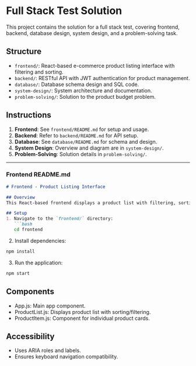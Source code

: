 # Full Stack Test Solution

This project contains the solution for a full stack test, covering frontend, backend, database design, system design, and a problem-solving task.

## Structure

- `frontend/`: React-based e-commerce product listing interface with filtering and sorting.
- `backend/`: RESTful API with JWT authentication for product management.
- `database/`: Database schema design and SQL code.
- `system-design/`: System architecture and documentation.
- `problem-solving/`: Solution to the product budget problem.

## Instructions

1. **Frontend**: See `frontend/README.md` for setup and usage.
2. **Backend**: Refer to `backend/README.md` for API setup.
3. **Database**: See `database/README.md` for schema and design.
4. **System Design**: Overview and diagram are in `system-design/`.
5. **Problem-Solving**: Solution details in `problem-solving/`.

---

### Frontend README.md

```markdown
# Frontend - Product Listing Interface

## Overview
This React-based frontend displays a product list with filtering, sorting, and responsive design. The interface is accessible with ARIA roles and keyboard navigation.

## Setup
1. Navigate to the `frontend/` directory:
   ```bash
   cd frontend
```

2. Install dependencies:
```bash
npm install
```

3. Run the application:
```bash
npm start
```

## Components
- App.js: Main app component.
- ProductList.js: Displays product list with sorting/filtering.
- ProductItem.js: Component for individual product cards.

## Accessibility
- Uses ARIA roles and labels.
- Ensures keyboard navigation compatibility.